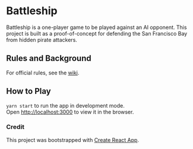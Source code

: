# Battleship

Battleship is a one-player game to be played against an AI opponent. This project is built as a proof-of-concept for defending the San Francisco Bay from hidden pirate attackers.

## Rules and Background

For official rules, see the [wiki](https://en.wikipedia.org/wiki/Battleship_(game)#Description).

## How to Play

`yarn start` to run the app in development mode.<br />
Open [http://localhost:3000](http://localhost:3000) to view it in the browser.

### Credit
This project was bootstrapped with [Create React App](https://github.com/facebook/create-react-app).
